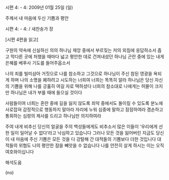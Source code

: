 시편 4: - 4: 
2009년 01월 25일 (일)

주께서 내 마음에 두신 기쁨과 평안



시편 4: - 4: / 새찬송가  장

[시편 4편을 읽고]

구원의 약속에 신실하신 의의 하나님
재앙 중에서 부르짖는 저의 외침에 응답하소서
좁고 막다른 곳에 처했을 때마다 넓고 평안한 데로 건져내셨던 하나님
곤란 중에 있는 내게 은혜를 베푸사 기도를 들어주옵소서

나의 죄를 빌미삼아 거짓으로 나를 참소하고 
그것으로 하나님이 주신 참된 영광을 욕되게 하며
나의 소명을 폐하려고 시도하는 너희여 
너희는 똑똑히 알라 
하나님은 당신 자신의 기쁨을 위해 나를 긍휼히 여길 자로 택하셨다
너희의 참소대로 나에게는 허물이 크지만 
하나님은 내가 부를 때에 들으실 것이다

사람들이여 너희는 혼란 중에 길을 잃지 않도록 
죄악 중에서도 돌이킬 수 있도록
분노에 사로잡혀 감정적으로 행동하지 말아라
자리에 누워 심중에 말하고 잠잠하여라 
겸손하고 통회하는 심령의 제사를 드리고 하나님만 의지하여라 

주여 내게 비추신 당신의 얼굴을 주의 백성들에게도 비추소서
많은 이들이 ‘우리에게 선한 일이 일어날 수 없다’라고 낙심하고 있습니다
그러나 모든 것을 잃어버린 지금도 
당신이 내 마음에 주신 기쁨은 
모든 것을 다 강탈해 간 대적들의 기쁨보다 더한 것입니다
대적들의 위협도 나의 평안한 잠을 빼앗을 수 없습니다 
나를 안전히 살게 하시는 이는 오직 여호와이십니다

해석도움





(no)